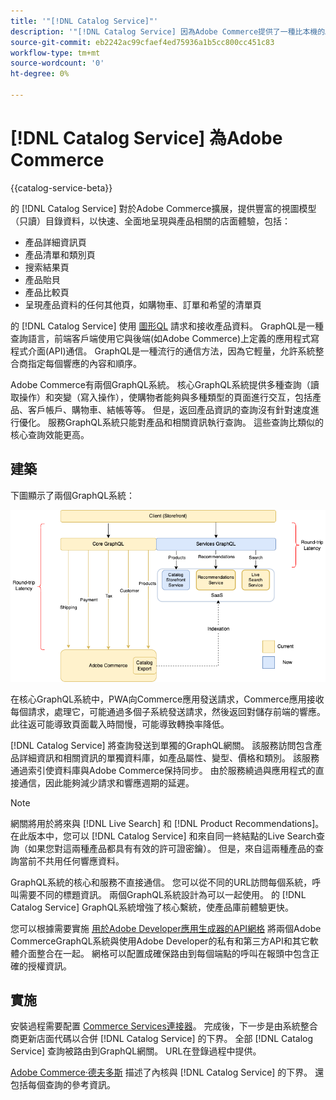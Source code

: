 ```yaml
---
title: '"[!DNL Catalog Service]"'
description: '"[!DNL Catalog Service] 因為Adobe Commerce提供了一種比本機的Adobe CommerceGraphQL查詢更快檢索產品顯示頁面和產品清單頁面內容的方法。」'
source-git-commit: eb2242ac99cfaef4ed75936a1b5cc800cc451c83
workflow-type: tm+mt
source-wordcount: '0'
ht-degree: 0%

---
```



# [!DNL Catalog Service] 為Adobe Commerce

{{catalog-service-beta}}

的 [!DNL Catalog Service] 對於Adobe Commerce擴展，提供豐富的視圖模型（只讀）目錄資料，以快速、全面地呈現與產品相關的店面體驗，包括：

* 產品詳細資訊頁
* 產品清單和類別頁
* 搜索結果頁
* 產品貽貝
* 產品比較頁
* 呈現產品資料的任何其他頁，如購物車、訂單和希望的清單頁

的 [!DNL Catalog Service] 使用 [圖形QL](https://graphql.org/) 請求和接收產品資料。 GraphQL是一種查詢語言，前端客戶端使用它與後端(如Adobe Commerce)上定義的應用程式寫程式介面(API)通信。 GraphQL是一種流行的通信方法，因為它輕量，允許系統整合商指定每個響應的內容和順序。

Adobe Commerce有兩個GraphQL系統。 核心GraphQL系統提供多種查詢（讀取操作）和突變（寫入操作），使購物者能夠與多種類型的頁面進行交互，包括產品、客戶帳戶、購物車、結帳等等。 但是，返回產品資訊的查詢沒有針對速度進行優化。 服務GraphQL系統只能對產品和相關資訊執行查詢。 這些查詢比類似的核心查詢效能更高。

## 建築

下圖顯示了兩個GraphQL系統：

![目錄體系結構圖](assets/catalog-service-architecture.png)

在核心GraphQL系統中，PWA向Commerce應用發送請求，Commerce應用接收每個請求，處理它，可能通過多個子系統發送請求，然後返回對儲存前端的響應。 此往返可能導致頁面載入時間慢，可能導致轉換率降低。

[!DNL Catalog Service] 將查詢發送到單獨的GraphQL網關。 該服務訪問包含產品詳細資訊和相關資訊的單獨資料庫，如產品屬性、變型、價格和類別。 該服務通過索引使資料庫與Adobe Commerce保持同步。
由於服務繞過與應用程式的直接通信，因此能夠減少請求和響應週期的延遲。

>[!NOTE]
>
>網關將用於將來與 [!DNL Live Search] 和 [!DNL Product Recommendations]。 在此版本中，您可以 [!DNL Catalog Service] 和來自同一終結點的Live Search查詢（如果您對這兩種產品都具有有效的許可證密鑰）。 但是，來自這兩種產品的查詢當前不共用任何響應資料。

GraphQL系統的核心和服務不直接通信。 您可以從不同的URL訪問每個系統，呼叫需要不同的標題資訊。 兩個GraphQL系統設計為可以一起使用。 的 [!DNL Catalog Service] GraphQL系統增強了核心繫統，使產品庫前體驗更快。

您可以根據需要實施 [用於Adobe Developer應用生成器的API網格](https://developer.adobe.com/graphql-mesh-gateway/) 將兩個Adobe CommerceGraphQL系統與使用Adobe Developer的私有和第三方API和其它軟體介面整合在一起。 網格可以配置成確保路由到每個端點的呼叫在報頭中包含正確的授權資訊。

## 實施

安裝過程需要配置 [Commerce Services連接器](../landing/saas.md)。 完成後，下一步是由系統整合商更新店面代碼以合併 [!DNL Catalog Service] 的下界。 全部 [!DNL Catalog Service] 查詢被路由到GraphQL網關。 URL在登錄過程中提供。

[Adobe Commerce·德夫多斯](https://devdocs.magento.com/catalog-service/index.html) 描述了內核與 [!DNL Catalog Service] 的下界。 還包括每個查詢的參考資訊。
